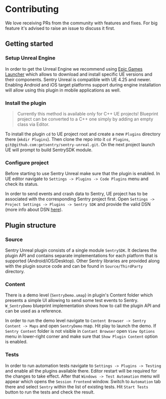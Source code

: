 # Contributing

We love receiving PRs from the community with features and fixes. 
For big feature it's advised to raise an issue to discuss it first.

## Getting started

### Setup Unreal Engine

In order to get the Unreal Engine we recommend using [Epic Games Launcher](https://store.epicgames.com/en-US/download) which allows to download and install specific UE versions and their components. Sentry Unreal is compatible with UE 4.25 and newer. Enabling Android and iOS target platforms support during engine installation will allow using this plugin in mobile applications as well.

### Install the plugin

> Currently this method is available only for C++ UE projects! Blueprint project can be converted to a C++ one simply by adding an empty class via Editor.

To install the plugin `cd` to UE project root and create a new `Plugins` directory there (`mkdir Plugins`). Then clone the repo into it `cd Plugins`, `git@github.com:getsentry/sentry-unreal.git`. On the next project launch UE will prompt to build SentrySDK module.

### Configure project

Before starting to use Sentry Unreal make sure that the plugin is enabled. In UE editor navigate to `Settings -> Plugins -> Code Plugins` menu and check its status.

In order to send events and crash data to Sentry, UE project has to be associated with the corresponding Sentry project first. Open `Settings -> Project Settings -> Plugins -> Sentry SDK` and provide the valid DSN (more info about DSN [here](https://docs.sentry.io/product/sentry-basics/dsn-explainer/)).

## Plugin structure

### Source

Sentry Unreal plugin consists of a single module `SentrySDK`. It declares the plugin API and contains separate implementations for each platform that is supported (Android/iOS/Desktop).
Other Sentry libraries are provided along with the plugin source code and can be found in `Source/ThirdParty` directory.

### Content

There is a demo level (`SentryDemo.umap`) in plugin's Content folder which presents a simple UI allowing to send some test events to Sentry. `W_SentryDemo` blueprint implementation shows how to call the plugin API and can be used as a reference.

In order to run the demo level navigate to `Content Browser -> Sentry Content -> Maps` and open `SentryDemo` map. Hit play to launch the demo. If `Sentry Content` folder is not visible in `Contant Browser` open `View Options` menu in lower-right corner and make sure that `Show Plugin Content` option is enabled.

### Tests

In order to run automation tests navigate to `Settings -> Plugins -> Testing` and enable all the plugins available there. Editor restart will be required for the changes to take effect. After that `Windows -> Test Automation` menu will appear which opens the `Session Frontend` window. Switch to `Automation` tab there and select `Sentry` within the list of existing tests. Hit `Start Tests` button to run the tests and check the result.
